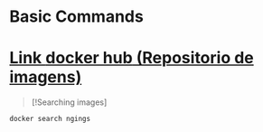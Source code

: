# Basic Commands

# [Link __docker hub__  (Repositorio de imagens)](https://hub.docker.com)

> [!Searching images]

`docker search ngings`